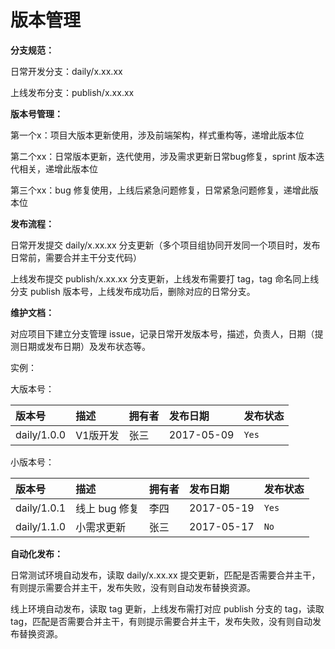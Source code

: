# 版本管理

**分支规范：**

日常开发分支：daily/x.xx.xx

上线发布分支：publish/x.xx.xx

**版本号管理：**

第一个x：项目大版本更新使用，涉及前端架构，样式重构等，递增此版本位

第二个xx：日常版本更新，迭代使用，涉及需求更新日常bug修复，sprint 版本迭代相关，递增此版本位

第三个xx：bug 修复使用，上线后紧急问题修复，日常紧急问题修复，递增此版本位

**发布流程：**

日常开发提交 daily/x.xx.xx 分支更新（多个项目组协同开发同一个项目时，发布日常前，需要合并主干分支代码）

上线发布提交 publish/x.xx.xx 分支更新，上线发布需要打 tag，tag 命名同上线分支 publish 版本号，上线发布成功后，删除对应的日常分支。

**维护文档：**

对应项目下建立分支管理 issue，记录日常开发版本号，描述，负责人，日期（提测日期或发布日期）及发布状态等。

实例：

大版本号：

| 版本号 | 描述 | 拥有者 | 发布日期 | 发布状态 |
| :--- | :--- | :--- | :--- | :--- |
| daily/1.0.0 | V1版开发 | 张三 | 2017-05-09 | `Yes` |

小版本号：

| 版本号 | 描述 | 拥有者 | 发布日期 | 发布状态 |
| :--- | :--- | :--- | :--- | :--- |
| daily/1.0.1 | 线上 bug 修复 | 李四 | 2017-05-19 | `Yes` |
| daily/1.1.0 | 小需求更新 | 张三 | 2017-05-17 | `No` |

**自动化发布：**

日常测试环境自动发布，读取 daily/x.xx.xx 提交更新，匹配是否需要合并主干，有则提示需要合并主干，发布失败，没有则自动发布替换资源。

线上环境自动发布，读取 tag 更新，上线发布需打对应 publish 分支的 tag，读取 tag，匹配是否需要合并主干，有则提示需要合并主干，发布失败，没有则自动发布替换资源。

